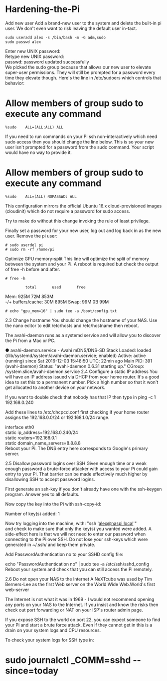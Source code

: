 # Hardening-the-Pi

Add new user
Add a brand-new user to the system and delete the built-in pi user. We don't even want to risk leaving the default user in-tact.
```
sudo useradd alex -s /bin/bash -m -G adm,sudo
sudo passwd alex
``` 
Enter new UNIX password:  
Retype new UNIX password:  
passwd: password updated successfully  
We picked the sudo group because that allows our new user to elevate super-user permissions. They will still be prompted for a password every time they elevate though. Here's the line in /etc/sudoers which controls that behavior:

# Allow members of group sudo to execute any command
```
%sudo    ALL=(ALL:ALL) ALL
```
If you need to run commands on your Pi ssh non-interactively which need sudo access then you should change the line below. This is so your new user isn't prompted for a password from the sudo command. Your script would have no way to provide it.

# Allow members of group sudo to execute any command
```
%sudo    ALL=(ALL) NOPASSWD: ALL
```

This configuration mirrors the official Ubuntu 16.x cloud-provisioned images (cloudinit) which do not require a password for sudo access.

Try to make do without this change invoking the rule of least privilege.

Finally set a password for your new user, log out and log back in as the new user. Remove the pi user:
```
# sudo userdel pi
# sudo rm -rf /home/pi
```
Optimize GPU memory-split
This line will optimize the split of memory between the system and your Pi. A reboot is required but check the output of free -h before and after.
```
# free -h
```
             total       used       free
Mem:          925M        72M       853M  
-/+ buffers/cache:        30M       895M
Swap:          99M         0B        99M

```
# echo "gpu_mem=16" | sudo tee -a /boot/config.txt
```

2.3 Change hostname
You should change the hostname of your NAS. Use the nano editor to edit /etc/hosts and /etc/hostname then reboot.

The avahi-daemon runs as a systemd service and will allow you to discover the Pi from a Mac or PC.

● avahi-daemon.service - Avahi mDNS/DNS-SD Stack
   Loaded: loaded (/lib/systemd/system/avahi-daemon.service; enabled)
   Active: active (running) since Sat 2016-12-03 15:48:50 UTC; 22min ago
 Main PID: 391 (avahi-daemon)
   Status: "avahi-daemon 0.6.31 starting up."
   CGroup: /system.slice/avahi-daemon.service
2.4 Configure a static IP address
You will have an IP address issued via DHCP from your home router. It's a good idea to set this to a permanent number. Pick a high number so that it won't get allocated to another device on your network.

If you want to double check that nobody has that IP then type in ping -c 1 192.168.0.240

Add these lines to /etc/dhcpcd.conf first checking if your home router assigns the 192.168.0.0/24 or 192.168.1.0/24 range.

interface eth0  
static ip_address=192.168.0.240/24  
static routers=192.168.0.1  
static domain_name_servers=8.8.8.8  
Reboot your Pi. The DNS entry here corresponds to Google's primary server.

2.5 Disallow password logins over SSH
Given enough time or a weak enough password a brute-force attacker with access to your Pi could gain entry to your Pi. That barrier can be made effectively much higher by disallowing SSH to accept password logins.

First generate an ssh-key if you don't already have one with the ssh-keygen program. Answer yes to all defaults.

Now copy the key into the Pi with ssh-copy-id:

Number of key(s) added:        1

Now try logging into the machine, with:   "ssh 'alex@naspi.local'"  
and check to make sure that only the key(s) you wanted were added.
A side-effect here is that we will not need to enter our password when connecting to the Pi over SSH. Do not lose your ssh-keys which were generated in ~/.ssh/ and keep them private.

Add PasswordAuthentication no to your SSHD config file:

echo "PasswordAuthentication no" | sudo tee -a /etc/ssh/sshd_config  
Reboot your system and check that you can still access the Pi remotely.

2.6 Do not open your NAS to the Internet
A NeXTcube was used by Tim Berners-Lee as the first Web server on the World Wide Web.World's first web-server

The Internet is not what it was in 1969 - I would not recommend opening any ports on your NAS to the Internet. If you insist and know the risks then check out port forwarding or NAT on your ISP's router admin page.

If you expose SSH to the world on port 22, you can expect someone to find your Pi and start a brute force attack. Even if they cannot get in this is a drain on your system logs and CPU resources.

To check your system logs for SSH type in:

# sudo journalctl _COMM=sshd --since=today
